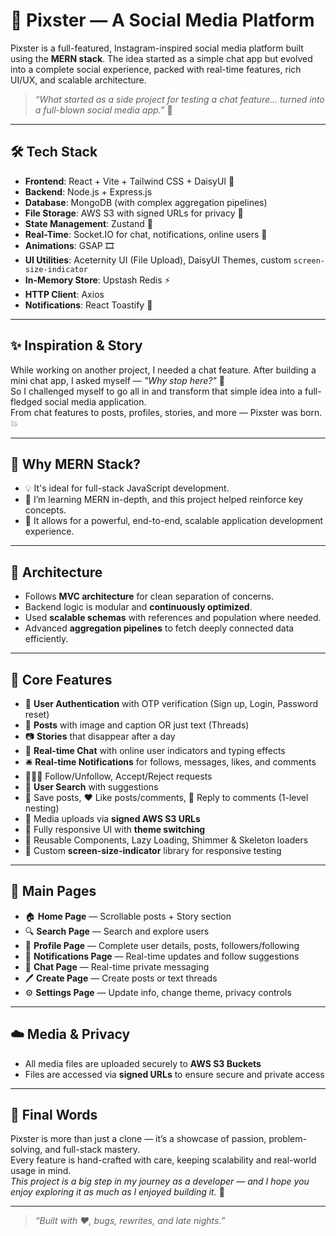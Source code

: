 # 📸 Pixster — A Social Media Platform

Pixster is a full-featured, Instagram-inspired social media platform built using the **MERN stack**. The idea started as a simple chat app but evolved into a complete social experience, packed with real-time features, rich UI/UX, and scalable architecture.

> _“What started as a side project for testing a chat feature... turned into a full-blown social media app.”_ 🤯

---

## 🛠 Tech Stack

- **Frontend**: React + Vite + Tailwind CSS + DaisyUI 🌼
- **Backend**: Node.js + Express.js
- **Database**: MongoDB (with complex aggregation pipelines)
- **File Storage**: AWS S3 with signed URLs for privacy 🔐
- **State Management**: Zustand 🐻
- **Real-Time**: Socket.IO for chat, notifications, online users 🔄
- **Animations**: GSAP 🎞️
- **UI Utilities**: Aceternity UI (File Upload), DaisyUI Themes, custom `screen-size-indicator`
- **In-Memory Store**: Upstash Redis ⚡
- **HTTP Client**: Axios
- **Notifications**: React Toastify 🍞

---

## ✨ Inspiration & Story

While working on another project, I needed a chat feature. After building a mini chat app, I asked myself — _"Why stop here?"_ 🤔  
So I challenged myself to go all in and transform that simple idea into a full-fledged social media application.  
From chat features to posts, profiles, stories, and more — Pixster was born. 💥

---

## 🧱 Why MERN Stack?

- 💡 It's ideal for full-stack JavaScript development.
- 🧠 I’m learning MERN in-depth, and this project helped reinforce key concepts.
- 🚀 It allows for a powerful, end-to-end, scalable application development experience.

---

## 🧠 Architecture

- Follows **MVC architecture** for clean separation of concerns.
- Backend logic is modular and **continuously optimized**.
- Used **scalable schemas** with references and population where needed.
- Advanced **aggregation pipelines** to fetch deeply connected data efficiently.

---

## 🌟 Core Features

- 🔐 **User Authentication** with OTP verification (Sign up, Login, Password reset)
- 📝 **Posts** with image and caption OR just text (Threads)
- 📷 **Stories** that disappear after a day
- 💬 **Real-time Chat** with online user indicators and typing effects
- 🛎️ **Real-time Notifications** for follows, messages, likes, and comments
- 🧑‍🤝‍🧑 Follow/Unfollow, Accept/Reject requests
- 🔎 **User Search** with suggestions
- 💾 Save posts, ❤️ Like posts/comments, 💬 Reply to comments (1-level nesting)
- 📁 Media uploads via **signed AWS S3 URLs**
- 🎨 Fully responsive UI with **theme switching**
- 🧩 Reusable Components, Lazy Loading, Shimmer & Skeleton loaders
- 🧪 Custom **screen-size-indicator** library for responsive testing

---

## 📄 Main Pages

- 🏠 **Home Page** — Scrollable posts + Story section
- 🔍 **Search Page** — Search and explore users
- 🧑 **Profile Page** — Complete user details, posts, followers/following
- 🔔 **Notifications Page** — Real-time updates and follow suggestions
- 💬 **Chat Page** — Real-time private messaging
- 🖊️ **Create Page** — Create posts or text threads
- ⚙️ **Settings Page** — Update info, change theme, privacy controls

---

## ☁️ Media & Privacy

- All media files are uploaded securely to **AWS S3 Buckets**
- Files are accessed via **signed URLs** to ensure secure and private access

---

## 🚀 Final Words

Pixster is more than just a clone — it’s a showcase of passion, problem-solving, and full-stack mastery.  
Every feature is hand-crafted with care, keeping scalability and real-world usage in mind.  
_This project is a big step in my journey as a developer — and I hope you enjoy exploring it as much as I enjoyed building it._ 💙

---

> _“Built with ❤️, bugs, rewrites, and late nights.”_
